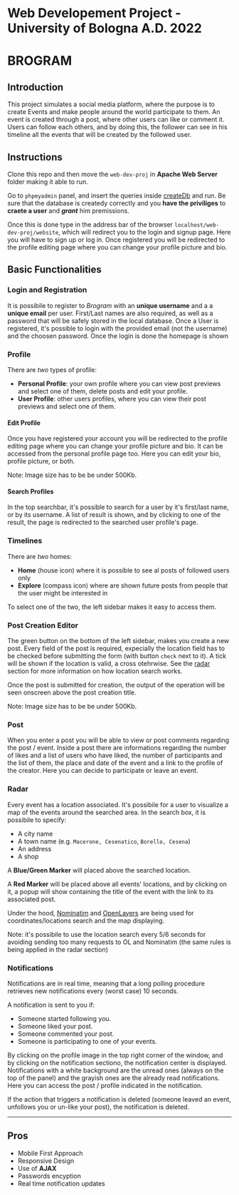 # Web Developement Project - University of Bologna A.D. 2022

# **BROGRAM**

## Introduction
This project simulates a social media platform, where the purpose is to create Events and make people around the world participate to them.
An event is created through a post, where other users can like or comment it.
Users can follow each others, and by doing this, the follower can see in his timeline all the events that will be created by the followed user.

## Instructions
Clone this repo and then move the `web-dev-proj` in **Apache Web Server** folder making it able to run. 

Go to `phpmyadmin` panel, and insert the queries inside [createDb](database/queries/createDb.sql) and run. Be sure that the database is createdy correctly and you **have the priviliges** to **craete a user** and ***grant*** him premissions.

Once this is done type in the address bar of the browser `localhost/web-dev-proj/website`, which will redirect you to the login and signup page. Here you will have to sign up or log in. Once registered you will be redirected to the profile editing page where you can change your profile picture and bio.

## Basic Functionalities
### Login and Registration
It is possibile to register to *Brogram* with an **unique username** and a a **unique email** per user. First/Last names are also required, as well as a password that will be safely stored in the local database.
Once a User is registered, it's possible to login with the provided email (not the username) and the choosen password. Once the login is done
the homepage is shown

### Profile
There are *two* types of profile:
- **Personal Profile**: your own profile where you can view post previews and select one of them, delete posts and edit your profile.
- **User Profile**: other users profiles, where you can view their post previews and select one of them.

#### Edit Profile
Once you have registered your account you will be redirected to the profile editing page where you can change your profile picture and bio. It can be accessed from the personal profile page too. Here you can edit your bio, profile picture, or both.

Note: Image size has to be be under 500Kb.

#### Search Profiles
In the top searchbar, it's possible to search for a user by it's first/last name, or by its username. A list of result is shown, and by clicking to one of the result, the page is redirected to the searched user profile's page.

### Timelines
There are *two* homes:
- **Home** (house icon) where it is possible to see al posts of followed users only
- **Explore** (compass icon) where are shown future posts from people that the user might be interested in

To select one of the two, the left sidebar makes it easy to access them.

### Post Creation Editor
The green button on the bottom of the left sidebar, makes you create a new post.
Every field of the post is required, expecially the location field has to be checked before submitting the form (with button `check` next to it). A tick will be shown if the location is valid, a cross otehrwise. See the [radar](#radar) section for more information on how location search works.

Once the post is submitted for creation, the output of the operation will be seen onscreen above the post creation title.

Note: Image size has to be be under 500Kb.

### Post
When you enter a post you will be able to view or post comments regarding the post / event. Inside a post there are informations regarding the number of likes and a list of users who have liked, the number of participants and the list of them, the place and date of the event and a link to the profile of the creator. Here you can decide to participate or leave an event.

### Radar
Every event has a location associated. It's possibile for a user to visualize a map of the events around the searched area.
In the search box, it is possibile to specify:
- A city name
- A town name (e.g. `Macerone, Cesenatico`, `Borello, Cesena`)
- An address
- A shop

A **Blue/Green Marker** will placed above the searched location.

A **Red Marker** will be placed above all events' locations, and by clicking on it, a popup will show containing the title of the event with the link to its associated post.

Under the hood, [Nominatim](https://nominatim.org/) and [OpenLayers](https://openlayers.org/) are being used for coordinates/locations search and the map displaying. 

Note: it's possibile to use the location search every 5/6 seconds for avoiding sending too many requests to OL and Nominatim (the same rules is being applied in the radar section)

### Notifications
Notifications are in real time, meaning that a long polling procedure retrieves new notifications every (worst case) 10 seconds.

A notification is sent to you if:
- Someone started following you.
- Someone liked your post.
- Someone commented your post.
- Someone is participating to one of your events.

By clicking on the profile image in the top right corner of the window, and by clicking on the notification sectiono, the notification center is displayed. Notifications with a white background are the unread ones (always on the top of the panel) and the grayish ones are the already read notifications. Here you can access the post / profile indicated in the notification.

If the action that triggers a notification is deleted (someone leaved an event, unfollows you or un-like your post), the notification is deleted.

---

## Pros
- Mobile First Approach
- Responsive Design
- Use of **AJAX**
- Passwords encyption
- Real time notification updates
